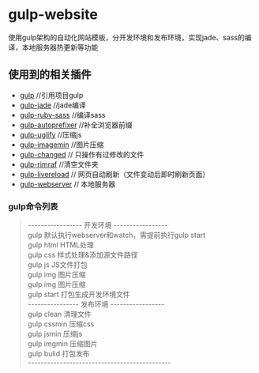 # gulp-website
使用gulp架构的自动化网站模板，分开发环境和发布环境，实现jade、sass的编译，本地服务器热更新等功能


## 使用到的相关插件
* [gulp](https://www.npmjs.com/package/gulp) //引用项目gulp  
* [gulp-jade](https://www.npmjs.com/package/gulp-jade) //jade编译  </br>
* [gulp-ruby-sass](https://www.npmjs.com/package/gulp-ruby-sass) //编译sass </br>
* [gulp-autoprefixer](https://www.npmjs.com/package/gulp-autoprefixer) //补全浏览器前缀 </br>
* [gulp-uglify](https://www.npmjs.com/package/gulp-uglify) //压缩js </br>
* [gulp-imagemin](https://www.npmjs.com/package/gulp-imagemin) //图片压缩 </br>
* [gulp-changed](https://www.npmjs.com/package/gulp-changed) // 只操作有过修改的文件 </br>
* [gulp-rimraf](https://www.npmjs.com/package/gulp-rimraf) //清空文件夹 </br>
* [gulp-livereload](https://www.npmjs.com/package/gulp-livereload) // 网页自动刷新（文件变动后即时刷新页面） </br>
* [gulp-webserver](https://www.npmjs.com/package/gulp-webserver) // 本地服务器 </br>

### gulp命令列表
>----------------- 开发环境 -----------------</br>
 gulp        默认执行webserver和watch，需提前执行gulp start</br>
 gulp html   HTML处理</br>
 gulp css    样式处理&添加源文件路径</br>
 gulp js     JS文件打包</br>
 gulp img    图片压缩</br>
 gulp img    图片压缩</br>
 gulp start  打包生成开发环境文件</br>
 ---------------- 发布环境 -----------------</br>
 gulp clean   清理文件</br>
 gulp cssmin  压缩css</br>
 gulp jsmin   压缩js</br>
 gulp imgmin  压缩图片</br>
 gulp bulid   打包发布</br>
 ---------------------------------------------</br>